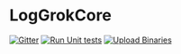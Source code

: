 # LogGrokCore

[![Gitter](https://badges.gitter.im/LogGrokCore/community.svg)](https://gitter.im/LogGrokCore/community?utm_source=badge&utm_medium=badge&utm_campaign=pr-badge&utm_content=badge)
[![Run Unit tests](https://github.com/pekabon/LogGrokCore/actions/workflows/run-tests.yml/badge.svg)](https://github.com/pekabon/LogGrokCore/actions/workflows/run-tests.yml)
[![Upload Binaries](https://github.com/pekabon/LogGrokCore/actions/workflows/build_upload.yml/badge.svg)](https://github.com/pekabon/LogGrokCore/actions/workflows/build_upload.yml)


